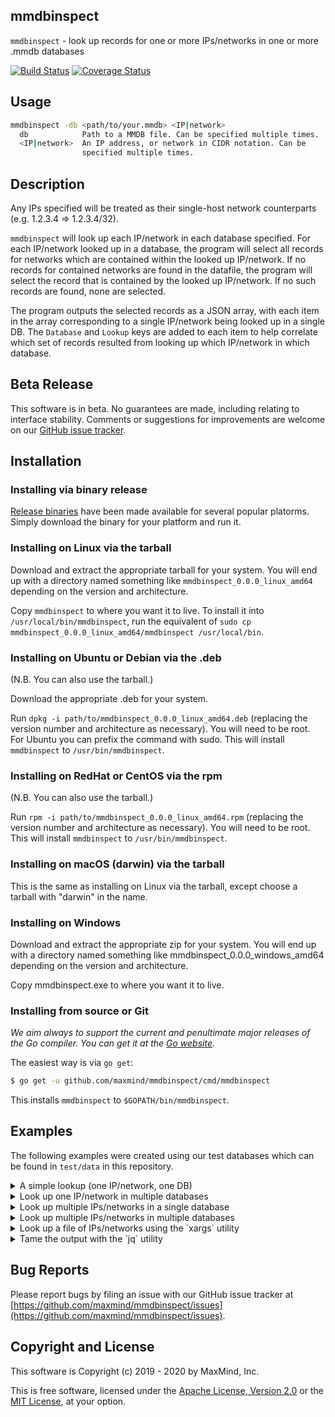 ## mmdbinspect

`mmdbinspect` - look up records for one or more IPs/networks in one or more .mmdb databases

[![Build Status](https://github.com/maxmind/mmdbinspect/workflows/Build/badge.svg)](https://github.com/maxmind/mmdbinspect/actions?query=workflow%3A%22Build%22)
[![Coverage Status](https://coveralls.io/repos/github/maxmind/mmdbinspect/badge.svg)](https://coveralls.io/github/maxmind/mmdbinspect)

## Usage

```bash
mmdbinspect -db <path/to/your.mmdb> <IP|network>
  db            Path to a MMDB file. Can be specified multiple times.
  <IP|network>  An IP address, or network in CIDR notation. Can be
                specified multiple times.
```

## Description

Any IPs specified will be treated as their single-host network counterparts (e.g. 1.2.3.4 => 1.2.3.4/32).

`mmdbinspect` will look up each IP/network in each database specified. For each IP/network looked up in a database, the program will select all records for networks which are contained within the looked up IP/network. If no records for contained networks are found in the datafile, the program will select the record that is contained by the looked up IP/network. If no such records are found, none are selected.

The program outputs the selected records as a JSON array, with each item in the array corresponding to a single IP/network being looked up in a single DB. The `Database` and `Lookup` keys are added to each item to help correlate which set of records resulted from looking up which IP/network in which database.

## Beta Release

This software is in beta. No guarantees are made, including relating to interface stability. Comments or suggestions for improvements are welcome on our [GitHub issue tracker](https://github.com/maxmind/mmdbinspect/issues).

## Installation

### Installing via binary release

[Release binaries](https://github.com/maxmind/mmdbinspect/releases) have been made available for several popular platorms. Simply download the binary for your platform and run it.

### Installing on Linux via the tarball

Download and extract the appropriate tarball for your system. You will end up with a directory named something like `mmdbinspect_0.0.0_linux_amd64` depending on the version and architecture.

Copy `mmdbinspect` to where you want it to live. To install it into `/usr/local/bin/mmdbinspect`, run the equivalent of `sudo cp mmdbinspect_0.0.0_linux_amd64/mmdbinspect /usr/local/bin`.

### Installing on Ubuntu or Debian via the .deb

(N.B. You can also use the tarball.)

Download the appropriate .deb for your system.

Run `dpkg -i path/to/mmdbinspect_0.0.0_linux_amd64.deb` (replacing the version number and architecture as necessary). You will need to be root. For Ubuntu you can prefix the command with sudo. This will install `mmdbinspect` to `/usr/bin/mmdbinspect`.

### Installing on RedHat or CentOS via the rpm

(N.B. You can also use the tarball.)

Run `rpm -i path/to/mmdbinspect_0.0.0_linux_amd64.rpm` (replacing the version number and architecture as necessary). You will need to be root. This will install `mmdbinspect` to `/usr/bin/mmdbinspect`.

### Installing on macOS (darwin) via the tarball

This is the same as installing on Linux via the tarball, except choose a tarball with "darwin" in the name.

### Installing on Windows

Download and extract the appropriate zip for your system. You will end up with a directory named something like mmdbinspect_0.0.0_windows_amd64 depending on the version and architecture.

Copy mmdbinspect.exe to where you want it to live.

### Installing from source or Git

_We aim always to support the current and penultimate major releases of the Go compiler. You can get it at the [Go website](https://golang.org)._

The easiest way is via `go get`:

```bash
$ go get -u github.com/maxmind/mmdbinspect/cmd/mmdbinspect
```

This installs `mmdbinspect` to `$GOPATH/bin/mmdbinspect`.

## Examples

The following examples were created using our test databases which can be found in `test/data` in this repository.

<details>
    <summary>A simple lookup (one IP/network, one DB)</summary>

```bash
$ mmdbinspect -db GeoIP2-Anonymous-IP-Test.mmdb 71.160.223.3
[
    {
        "Database": "GeoIP2-Anonymous-IP-Test.mmdb",
        "Records": [
            {
                "Network": "71.160.223.3/24",
                "Record": {
                    "is_anonymous": true,
                    "is_hosting_provider": true
                }
            }
        ],
        "Lookup": "71.160.223.3"
    }
]
```
</details>

<details>
    <summary>Look up one IP/network in multiple databases</summary>

```bash
$ mmdbinspect -db GeoIP2-Country-Test.mmdb -db GeoIP2-City-Test.mmdb 202.196.224.4
[
    {
        "Database": "GeoIP2-Country-Test.mmdb",
        "Records": [
            {
                "Network": "202.196.224.4/20",
                "Record": {
                    "continent": {
                        "code": "AS",
                        "geoname_id": 6255147,
                        "names": {
                            "de": "Asien",
                            "en": "Asia",
                            "es": "Asia",
                            "fr": "Asie",
                            "ja": "アジア",
                            "pt-BR": "Ásia",
                            "ru": "Азия",
                            "zh-CN": "亚洲"
                        }
                    },
                    "country": {
                        "geoname_id": 1694008,
                        "iso_code": "PH",
                        "names": {
                            "de": "Philippinen",
                            "en": "Philippines",
                            "es": "Filipinas",
                            "fr": "Philippines",
                            "ja": "フィリピン共和国",
                            "pt-BR": "Filipinas",
                            "ru": "Филиппины",
                            "zh-CN": "菲律宾"
                        }
                    },
                    "registered_country": {
                        "geoname_id": 1694008,
                        "iso_code": "PH",
                        "names": {
                            "de": "Philippinen",
                            "en": "Philippines",
                            "es": "Filipinas",
                            "fr": "Philippines",
                            "ja": "フィリピン共和国",
                            "pt-BR": "Filipinas",
                            "ru": "Филиппины",
                            "zh-CN": "菲律宾"
                        }
                    },
                    "represented_country": {
                        "geoname_id": 6252001,
                        "iso_code": "US",
                        "names": {
                            "de": "USA",
                            "en": "United States",
                            "es": "Estados Unidos",
                            "fr": "États-Unis",
                            "ja": "アメリカ合衆国",
                            "pt-BR": "Estados Unidos",
                            "ru": "США",
                            "zh-CN": "美国"
                        },
                        "type": "military"
                    }
                }
            }
        ],
        "Lookup": "202.196.224.4"
    },
    {
        "Database": "GeoIP2-City-Test.mmdb",
        "Records": [
            {
                "Network": "202.196.224.4/20",
                "Record": {
                    "continent": {
                        "code": "AS",
                        "geoname_id": 6255147,
                        "names": {
                            "de": "Asien",
                            "en": "Asia",
                            "es": "Asia",
                            "fr": "Asie",
                            "ja": "アジア",
                            "pt-BR": "Ásia",
                            "ru": "Азия",
                            "zh-CN": "亚洲"
                        }
                    },
                    "country": {
                        "geoname_id": 1694008,
                        "iso_code": "PH",
                        "names": {
                            "de": "Philippinen",
                            "en": "Philippines",
                            "es": "Filipinas",
                            "fr": "Philippines",
                            "ja": "フィリピン共和国",
                            "pt-BR": "Filipinas",
                            "ru": "Филиппины",
                            "zh-CN": "菲律宾"
                        }
                    },
                    "location": {
                        "accuracy_radius": 121,
                        "latitude": 13,
                        "longitude": 122,
                        "time_zone": "Asia/Manila"
                    },
                    "postal": {
                        "code": "34021"
                    },
                    "registered_country": {
                        "geoname_id": 1694008,
                        "iso_code": "PH",
                        "names": {
                            "de": "Philippinen",
                            "en": "Philippines",
                            "es": "Filipinas",
                            "fr": "Philippines",
                            "ja": "フィリピン共和国",
                            "pt-BR": "Filipinas",
                            "ru": "Филиппины",
                            "zh-CN": "菲律宾"
                        }
                    },
                    "represented_country": {
                        "geoname_id": 6252001,
                        "iso_code": "US",
                        "names": {
                            "de": "USA",
                            "en": "United States",
                            "es": "Estados Unidos",
                            "fr": "États-Unis",
                            "ja": "アメリカ合衆国",
                            "pt-BR": "Estados Unidos",
                            "ru": "США",
                            "zh-CN": "美国"
                        },
                        "type": "military"
                    }
                }
            }
        ],
        "Lookup": "202.196.224.4"
    }
]
```
</details>

<details>
    <summary>Look up multiple IPs/networks in a single database</summary>

```bash
$ mmdbinspect -db GeoIP2-Connection-Type-Test.mmdb 1.0.9.16/28 2003::ff00:3a4c/128
[
    {
        "Database": "GeoIP2-Connection-Type-Test.mmdb",
        "Records": [
            {
                "Network": "1.0.9.16/21",
                "Record": {
                    "connection_type": "Dialup"
                }
            }
        ],
        "Lookup": "1.0.9.16/28"
    },
    {
        "Database": "GeoIP2-Connection-Type-Test.mmdb",
        "Records": [
            {
                "Network": "2003::ff00:3a4c/24",
                "Record": {
                    "connection_type": "Cable/DSL"
                }
            }
        ],
        "Lookup": "2003::ff00:3a4c/128"
    }
]
```
</details>

<details>
    <summary>Look up multiple IPs/networks in multiple databases</summary>

```bash
$ mmdbinspect -db GeoIP2-Static-IP-Score-Test.mmdb -db GeoIP2-User-Count-Test.mmdb 1.2.3.5 1.2.3.66
[
    {
        "Database": "GeoIP2-Static-IP-Score-Test.mmdb",
        "Records": [
            {
                "Network": "1.2.3.5/32",
                "Record": {
                    "score": 0.06
                }
            }
        ],
        "Lookup": "1.2.3.5"
    },
    {
        "Database": "GeoIP2-Static-IP-Score-Test.mmdb",
        "Records": [
            {
                "Network": "1.2.3.66/26",
                "Record": {
                    "score": 0.12
                }
            }
        ],
        "Lookup": "1.2.3.66"
    },
    {
        "Database": "GeoIP2-User-Count-Test.mmdb",
        "Records": [
            {
                "Network": "1.2.3.5/32",
                "Record": {
                    "ipv4_24": 4,
                    "ipv4_32": 1
                }
            }
        ],
        "Lookup": "1.2.3.5"
    },
    {
        "Database": "GeoIP2-User-Count-Test.mmdb",
        "Records": [
            {
                "Network": "1.2.3.66/26",
                "Record": {
                    "ipv4_24": 4,
                    "ipv4_32": 0
                }
            }
        ],
        "Lookup": "1.2.3.66"
    }
]
```
</details>

<details>
    <summary>Look up a file of IPs/networks using the `xargs` utility</summary>

```bash
$ cat list.txt
5.83.124.0/20
216.160.83.0/27
$ cat list.txt | xargs mmdbinspect -db GeoIP2-DensityIncome-Test.mmdb
[
    {
        "Database": "GeoIP2-DensityIncome-Test.mmdb",
        "Records": [
            {
                "Network": "5.83.124.0/22",
                "Record": {
                    "average_income": 32323,
                    "population_density": 1232
                }
            }
        ],
        "Lookup": "5.83.124.0/20"
    },
    {
        "Database": "GeoIP2-DensityIncome-Test.mmdb",
        "Records": [
            {
                "Network": "216.160.83.0/24",
                "Record": {
                    "average_income": 24626,
                    "population_density": 1341
                }
            }
        ],
        "Lookup": "216.160.83.0/27"
    }
]
```
</details>

<details>
<summary>Tame the output with the `jq` utility</summary>

```bash
$ mmdbinspect -db GeoIP2-ISP-Test.mmdb 5.145.96.0 | jq '.[] | .Records[].Record.isp'
"Finecom"
```
</details>

## Bug Reports

Please report bugs by filing an issue with our GitHub issue tracker at [https://github.com/maxmind/mmdbinspect/issues](https://github.com/maxmind/mmdbinspect/issues).

## Copyright and License

This software is Copyright (c) 2019 - 2020 by MaxMind, Inc.

This is free software, licensed under the [Apache License, Version 2.0](LICENSE-APACHE) or the [MIT License](LICENSE-MIT), at your option.
